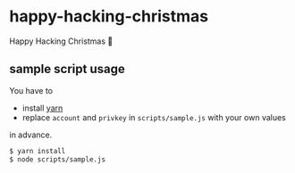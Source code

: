 # happy-hacking-christmas

Happy Hacking Christmas 🎅

## sample script usage

You have to

- install [yarn](https://github.com/yarnpkg/yarn)
- replace `account` and `privkey` in `scripts/sample.js` with your own values

in advance.

``` sh
$ yarn install
$ node scripts/sample.js
```
